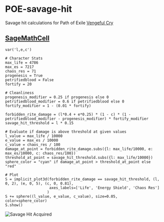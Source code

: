 # POE-savage-hit

Savage hit calculations for Path of Exile [Vengeful Cry](https://www.poewiki.net/wiki/Vengeful_Cry)

## [SageMathCell](https://sagecell.sagemath.org/)

```
var('l,e,c')

# Character Stats
max_life = 4786
max_es = 7217
chaos_res = 71
progenesis = True
petrifiedblood = False
fortify = 20

# Cleanliness
progenesis_modifier = 0.25 if progenesis else 0
petrifiedblood_modifier = 0.6 if petrifiedblood else 0
fortify_modifier = 1 - (0.01 * fortify)

forbidden_rite_damage = (l*0.4 + e*0.25) * (1 - c) * (1 - petrifiedblood_modifier - progenesis_modifier) * fortify_modifier
savage_hit_threshold = l * 0.15

# Evaluate if damage is above threshold at given values
l_value = max_life / 10000
e_value = max_es / 10000
c_value = chaos_res / 100
damage_at_point = forbidden_rite_damage.subs({l: max_life/10000, e: max_es/10000, c: chaos_res/100})
threshold_at_point = savage_hit_threshold.subs({l: max_life/10000})
sphere_color = "cyan" if damage_at_point > threshold_at_point else "red"

# Plot
S = implicit_plot3d(forbidden_rite_damage == savage_hit_threshold, (l, 0, 2), (e, 0, 5), (c, 0, 0.81),
                    axes_labels=['Life', 'Energy Shield', 'Chaos Res']
                   )
S += sphere((l_value, e_value, c_value), size=0.05, color=sphere_color)
S.show()
```
![Savage Hit Acquired](https://github.com/user-attachments/assets/ffab78de-ff51-4865-bf2d-766b7cdfe551)
